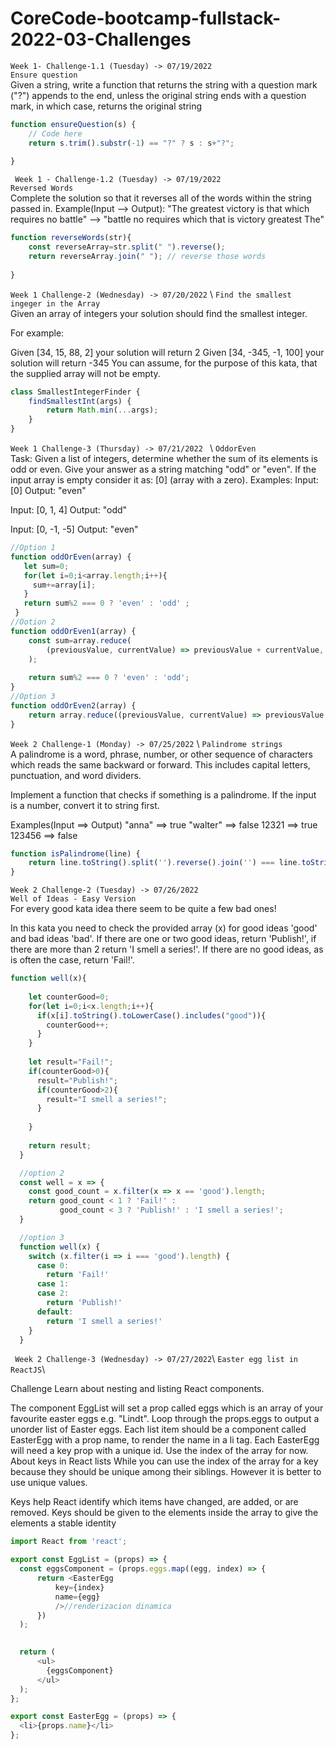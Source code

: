 # CoreCode-bootcamp-fullstack-2022-03-Challenges

`Week 1- Challenge-1.1 (Tuesday) -> 07/19/2022`\
`Ensure question` \
Given a string, write a function that returns the string with a question mark ("?") appends to the end, unless the original string ends with a question mark, in which case, returns the original string 
```js
function ensureQuestion(s) {
    // Code here
    return s.trim().substr(-1) == "?" ? s : s+"?";
    
}
```

` Week 1 - Challenge-1.2 (Tuesday) -> 07/19/2022` \
`Reversed Words` \
Complete the solution so that it reverses all of the words within the string passed in.
Example(Input --> Output):
"The greatest victory is that which requires no battle" --> "battle no requires which that is victory greatest The" 

```js
function reverseWords(str){
    const reverseArray=str.split(" ").reverse();
    return reverseArray.join(" "); // reverse those words
    
}
```
`Week 1 Challenge-2 (Wednesday) -> 07/20/2022` \ 
`Find the smallest ingeger in the Array` \
Given an array of integers your solution should find the smallest integer.

For example:

Given [34, 15, 88, 2] your solution will return 2
Given [34, -345, -1, 100] your solution will return -345
You can assume, for the purpose of this kata, that the supplied array will not be empty. 

```js
class SmallestIntegerFinder {
    findSmallestInt(args) {
        return Math.min(...args);
    }
}
```

`Week 1 Challenge-3 (Thursday) -> 07/21/2022 ` \ 
`OddorEven` \
Task:
Given a list of integers, determine whether the sum of its elements is odd or even.
Give your answer as a string matching "odd" or "even".
If the input array is empty consider it as: [0] (array with a zero). 
Examples:
Input: [0]
Output: "even"

Input: [0, 1, 4]
Output: "odd"

Input: [0, -1, -5]
Output: "even"
```js
//Option 1
function oddOrEven(array) {
   let sum=0;
   for(let i=0;i<array.length;i++){
     sum+=array[i];
   }
   return sum%2 === 0 ? 'even' : 'odd' ;
 }
//Ootion 2
function oddOrEven1(array) {
    const sum=array.reduce(
        (previousValue, currentValue) => previousValue + currentValue, 0
    );
    
    return sum%2 === 0 ? 'even' : 'odd';    
}
//Option 3
function oddOrEven2(array) {
    return array.reduce((previousValue, currentValue) => previousValue + currentValue, 0)%2 === 0 ? 'even' : 'odd';    
}
```
`Week 2 Challenge-1 (Monday) -> 07/25/2022` \ 
`Palindrome strings` \
A palindrome is a word, phrase, number, or other sequence of characters which reads the same backward or forward. This includes capital letters, punctuation, and word dividers.

Implement a function that checks if something is a palindrome. If the input is a number, convert it to string first.

Examples(Input ==> Output)
"anna"   ==> true
"walter" ==> false
12321    ==> true
123456   ==> false 
```js
function isPalindrome(line) {
    return line.toString().split('').reverse().join('') === line.toString()? true:false;
}
```

`Week 2 Challenge-2 (Tuesday) -> 07/26/2022` \
`Well of Ideas - Easy Version` \
For every good kata idea there seem to be quite a few bad ones!

In this kata you need to check the provided array (x) for good ideas 'good' and bad ideas 'bad'. If there are one or two good ideas, return 'Publish!', if there are more than 2 return 'I smell a series!'. 
If there are no good ideas, as is often the case, return 'Fail!'. 

```js
function well(x){
  
    let counterGood=0;
    for(let i=0;i<x.length;i++){
      if(x[i].toString().toLowerCase().includes("good")){
        counterGood++;
      }
    }
    
    let result="Fail!";
    if(counterGood>0){
      result="Publish!";
      if(counterGood>2){
        result="I smell a series!";
      }
      
    }
    
    return result;
  }

  //option 2
  const well = x => {
    const good_count = x.filter(x => x == 'good').length;
    return good_count < 1 ? 'Fail!' : 
           good_count < 3 ? 'Publish!' : 'I smell a series!';
  }

  //option 3
  function well(x) {
    switch (x.filter(i => i === 'good').length) {
      case 0:
        return 'Fail!'
      case 1:
      case 2:
        return 'Publish!'
      default:
        return 'I smell a series!'
    }
  }
  ```

` Week 2 Challenge-3 (Wednesday) -> 07/27/2022`\ 
`Easter egg list in ReactJS`\

Challenge
Learn about nesting and listing React components.

The component EggList will set a prop called eggs which is an array of your favourite easter eggs e.g. "Lindt".
Loop through the props.eggs to output a unorder list of Easter eggs.
Each list item should be a component called EasterEgg with a prop name, to render the name in a li tag.
Each EasterEgg will need a key prop with a unique id. Use the index of the array for now.
About keys in React lists
While you can use the index of the array for a key because they should be unique among their siblings. However it is better to use unique values.

Keys help React identify which items have changed, are added, or are removed. Keys should be given to the elements inside the array to give the elements a stable identity 
```js
import React from 'react';

export const EggList = (props) => {
  const eggsComponent = (props.eggs.map((egg, index) => {
      return <EasterEgg 
          key={index}
          name={egg} 
          />//renderizacion dinamica 
      })
  );
  

  return (
      <ul>
        {eggsComponent}
      </ul>
  );  
};

export const EasterEgg = (props) => {
  <li>{props.name}</li>
};

```